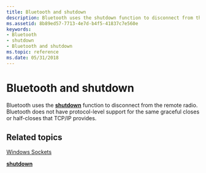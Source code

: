 ```yaml
---
title: Bluetooth and shutdown
description: Bluetooth uses the shutdown function to disconnect from the remote radio. Bluetooth does not have protocol-level support for the same graceful closes or half-closes that TCP/IP provides.
ms.assetid: 8b89ed57-7713-4e7d-b4f5-41837c7e560e
keywords:
- Bluetooth
- shutdown
- Bluetooth and shutdown
ms.topic: reference
ms.date: 05/31/2018
---
```


# Bluetooth and shutdown

Bluetooth uses the [**shutdown**](/windows/desktop/api/winsock/nf-winsock-shutdown) function to disconnect from the remote radio. Bluetooth does not have protocol-level support for the same graceful closes or half-closes that TCP/IP provides.

## Related topics

<dl> <dt>

[Windows Sockets](/windows/desktop/WinSock/windows-sockets-start-page-2)
</dt> <dt>

[**shutdown**](/windows/desktop/api/winsock/nf-winsock-shutdown)
</dt> </dl>

 

 
